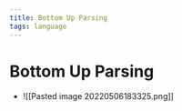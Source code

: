 ```yaml
---
title: Bottom Up Parsing
tags: language
---
```


# Bottom Up Parsing
- ![[Pasted image 20220506183325.png]]






















